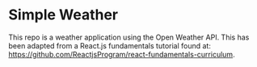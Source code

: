 # Simple Weather

This repo is a weather application using the Open Weather API. This has been adapted from a
React.js fundamentals tutorial found at: https://github.com/ReactjsProgram/react-fundamentals-curriculum.
